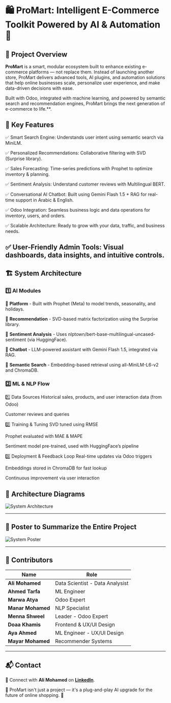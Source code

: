 # 🛍️ ProMart: Intelligent E-Commerce Toolkit Powered by AI & Automation 🚀

## 📌 Project Overview

**ProMart** is a smart, modular ecosystem built to enhance existing e-commerce platforms — not replace them. Instead of launching another store, ProMart delivers advanced tools, AI plugins, and automation solutions that help online businesses scale, personalize user experience, and make data-driven decisions with ease.

Built with Odoo, integrated with machine learning, and powered by semantic search and recommendation engines, ProMart brings the next generation of e-commerce to life.**.

## 🚀 Key Features

✅ Smart Search Engine: Understands user intent using semantic search via MiniLM.

✅ Personalized Recommendations: Collaborative filtering with SVD (Surprise library).

✅ Sales Forecasting: Time-series predictions with Prophet to optimize inventory & planning.

✅ Sentiment Analysis: Understand customer reviews with Multilingual BERT.

✅ Conversational AI Chatbot: Built using Gemini Flash 1.5 + RAG for real-time support in Arabic & English.

✅ Odoo Integration: Seamless business logic and data operations for inventory, users, and orders.

✅ Scalable Architecture: Ready to grow with your data, traffic, and business needs.

✅ User-Friendly Admin Tools: Visual dashboards, data insights, and intuitive controls.
---

## 🏗 System Architecture

### **1️⃣ AI Modules**

📌 **Platform** -	Built with Prophet (Meta) to model trends, seasonality, and holidays. 

📌 **Recommendation** - 	SVD-based matrix factorization using the Surprise library.  

📌 **Sentiment Analysis** - Uses nlptown/bert-base-multilingual-uncased-sentiment (via HuggingFace).

📌 **Chatbot** - LLM-powered assistant with Gemini Flash 1.5, integrated via RAG.  

📌 **Semantic Search** - Embedding-based retrieval using all-MiniLM-L6-v2 and ChromaDB. 

### **2️⃣  ML & NLP Flow**

1️⃣ Data Sources
Historical sales, products, and user interaction data (from Odoo)

Customer reviews and queries

2️⃣ Training & Tuning
SVD tuned using RMSE

Prophet evaluated with MAE & MAPE

Sentiment model pre-trained, used with HuggingFace’s pipeline

3️⃣ Deployment & Feedback Loop
Real-time updates via Odoo triggers

Embeddings stored in ChromaDB for fast lookup

Continuous improvement via user interaction


## 📱 Architecture Diagrams
![System Architecture](./Archtecture.svg)

---

## 📱 Poster to Summarize the Entire Project  
![System Poster](./Poster.png)

---

## 👥 Contributors  

| Name                 | Role                                                       |
| -------------------- | ---------------------------------------------------------- |
| **Ali Mohamed**      | Data Scientist - Data Analysist                            |
| **Ahmed Tarfa**      | ML Engineer                                                |
| **Marwa Atya**       | Odoo Expert                                                |
| **Manar Mohamed**    | NLP Specialist                                             |
| **Menna Shweel**     | Leader - Odoo Expert                                       |
| **Doaa Khamis**      | Frontend & UX/UI Design                                    |
| **Aya Ahmed**        | ML Engineer  -  UX/UI Design                               |
| **Mayar Mohamed**    | Recommender Systems                                        |

---

## 📬 Contact

📩 Connect with **Ali Mohamed** on **[LinkedIn](https://www.linkedin.com/in/ali-moh-sayed/)**.  

🚀 ProMart isn't just a project — it's a plug-and-play AI upgrade for the future of online shopping. 🛒

